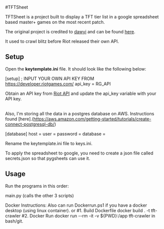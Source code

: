 #TFTSheet

TFTSheet is a project built to display a TFT tier list in a google spreadsheet based master+ games on the most recent patch.

The original project is credited to [dawyi](https://github.com/dawyi/) and can be found [here](https://github.com/dawyi/TFT-Crawler).

It used to crawl blitz before Riot released their own API.

## Setup
Open the **keytemplate.ini** file. It should look like the following below:

[setup]
; INPUT YOUR OWN API KEY FROM https://developer.riotgames.com/
api_key = RG_API

Obtain an API key from [Riot API](https://developer.riotgames.com/) and update the api_key variable with your API key.<br/><br/>

Also, I'm storing all the data in a postgres database on AWS. Instructions found [here].(https://aws.amazon.com/getting-started/tutorials/create-connect-postgresql-db/)

[database]
host = 
user = 
password = 
database =

Rename the keytemplate.ini file to keys.ini. 

To apply the spreadsheet to google, you need to create a json file called secrets.json so that pygsheets can use it.

## Usage
Run the programs in this order:

main.py (calls the other 3 scripts)

Docker Instructions:
Also can run Dockerrun.ps1 if you have a docker desktop (using linux container).
or 
#1. Build Dockerfile
docker build . -t tft-crawler
#2. Docker Run
docker run --rm -it -v ${PWD}:/app tft-crawler
in bash/git.